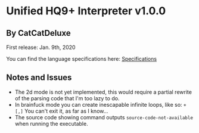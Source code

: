 # Unified HQ9+ Interpreter v1.0.0

## By CatCatDeluxe

First release: Jan. 9th, 2020

You can find the language specifications here:
[Specifications](https://esolangs.org/wiki/Unified_HQ9%2B)

## Notes and Issues

- The 2d mode is not yet implemented, this would require a partial rewrite of the parsing code that I'm too lazy to do.
- In brainfuck mode you can create inescapable infinite loops, like so: `+[,]` You can't exit it, as far as I know...
- The source code showing command outputs `source-code-not-available` when running the executable.
